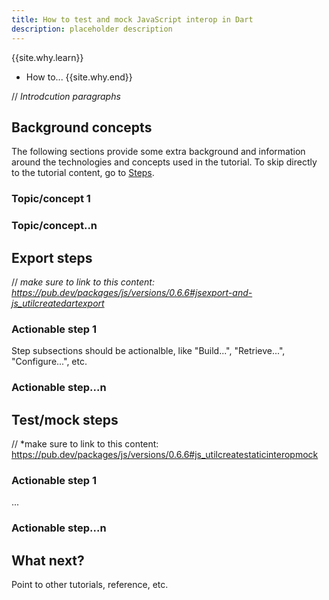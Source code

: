 ```yaml
---
title: How to test and mock JavaScript interop in Dart
description: placeholder description
---
```


{{site.why.learn}}
  * How to...
{{site.why.end}}

// *Introdcution paragraphs*

## Background concepts

The following sections provide some extra background and information
around the technologies and concepts used in the tutorial.
To skip directly to the tutorial content,
go to [Steps](#).

### Topic/concept 1

### Topic/concept..n

## Export steps

// *make sure to link to this content: https://pub.dev/packages/js/versions/0.6.6#jsexport-and-js_utilcreatedartexport*

### Actionable step 1

Step subsections should be actionalble, like "Build...", "Retrieve...", "Configure...", etc.

### Actionable step...n

## Test/mock steps 

// *make sure to link to this content: https://pub.dev/packages/js/versions/0.6.6#js_utilcreatestaticinteropmock

### Actionable step 1

...

### Actionable step...n

## What next?

Point to other tutorials, reference, etc.